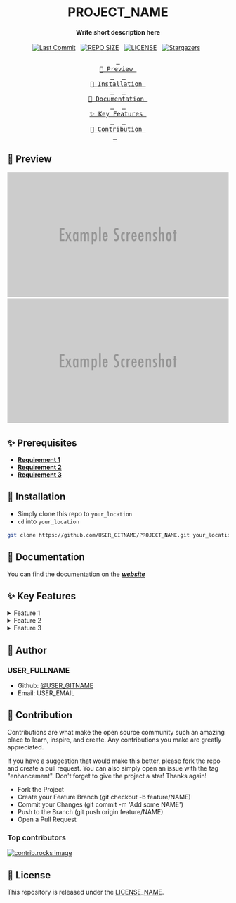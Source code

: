 <h1><div align="center">PROJECT_NAME</div></h1>

<div align="center"><h4>Write short description here</h4></div>

<div align="center">
<p>
  <a href="https://github.com/USER_GITNAME/commits/main"><img alt="Last Commit" src="https://img.shields.io/github/last-commit/USER_GITNAME/PROJECT_NAME?style=for-the-badge&logo=github&logoColor=EBA0AC&label=Last%20Commit&labelColor=302D41&color=EBA0AC"></a>&nbsp;&nbsp;
  <a href="https://github.com/USER_GITNAME/PROJECT_NAME/"><img src="https://img.shields.io/github/repo-size/USER_GITNAME/PROJECT_NAME?style=for-the-badge&logo=hyprland&logoColor=F9E2AF&label=Size&labelColor=302D41&color=F9E2AF" alt="REPO SIZE"></a>&nbsp;&nbsp;
  <a href="https://github.com/USER_GITNAME/PROJECT_NAME/LICENSE"><img src="https://img.shields.io/github/license/USER_GITNAME/windots?style=for-the-badge&logo=&color=CBA6F7&logoColor=CBA6F7&labelColor=302D41" alt="LICENSE"></a>&nbsp;&nbsp;
  <a href="https://github.com/USER_GITNAME/PROJECT_NAME/stargazers"><img alt="Stargazers" src="https://img.shields.io/github/stars/USER_GITNAME/PROJECT_NAME?style=for-the-badge&logo=starship&color=B7BDF8&logoColor=B7BDF8&labelColor=302D41"></a>&nbsp;&nbsp;
</p>
</div>

<div align="center">
  <a href="#preview"><kbd> <br> 📸 Preview <br> </kbd></a>&ensp;&ensp;
  <a href="#install"><kbd> <br> 🌷 Installation <br> </kbd></a>&ensp;&ensp;
  <a href="#documentation"><kbd> <br> 📖 Documentation <br> </kbd></a>&ensp;&ensp;
  <a href="#features"><kbd> <br> ✨ Key Features <br> </kbd></a>&ensp;&ensp;
  <a href="#author"><kbd> <br> 🙏 Contribution <br> </kbd></a>&ensp;&ensp;
</div>

## 📸 Preview

<div align="center">

![Picture 1](../example.png)
![Picture 2](../example.png)

</div>

## ✨ Prerequisites

- **[Requirement 1](https://example.com)**
- **[Requirement 2](https://example.com)**
- **[Requirement 3](https://example.com)**

## 🌷 Installation

- Simply clone this repo to `your_location`
- `cd` into `your_location`

```bash
git clone https://github.com/USER_GITNAME/PROJECT_NAME.git your_location
```

## 📖 Documentation

You can find the documentation on the ***[website](https://example.com)***

## ✨ Key Features

<details>
<summary>Feature 1</summary>

- Brief explanation of the feature

</details>

<details>
<summary>Feature 2</summary>

- Brief explanation of the feature

</details>

<details>
<summary>Feature 3</summary>

- Brief explanation of the feature

</details>

## 👤 Author

### USER_FULLNAME

- Github: [@USER_GITNAME](https://github.com/USER_GITNAME)
- Email: USER_EMAIL

## 🙏 Contribution

Contributions are what make the open source community such an amazing place to learn, inspire, and create. Any contributions you make are greatly appreciated.

If you have a suggestion that would make this better, please fork the repo and create a pull request. You can also simply open an issue with the tag "enhancement". Don't forget to give the project a star! Thanks again!

- Fork the Project
- Create your Feature Branch (git checkout -b feature/NAME)
- Commit your Changes (git commit -m 'Add some NAME')
- Push to the Branch (git push origin feature/NAME)
- Open a Pull Request

### Top contributors

<a href="https://github.com/USER_GITNAME/PROJECT_NAME/graphs/contributors">
<img src="https://contrib.rocks/image?repo=USER_GITNAME/PROJECT_NAME" alt="contrib.rocks image">
</a>

## 📜 License

This repository is released under the [LICENSE_NAME](https://github.com/USER_GITNAME/PROJECT_NAME/blob/main/LICENSE).
